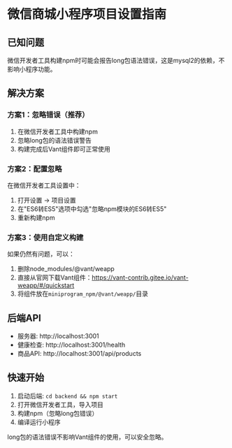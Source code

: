 # 微信商城小程序项目设置指南

## 已知问题
微信开发者工具构建npm时可能会报告long包语法错误，这是mysql2的依赖，不影响小程序功能。

## 解决方案

### 方案1：忽略错误（推荐）
1. 在微信开发者工具中构建npm
2. 忽略long包的语法错误警告
3. 构建完成后Vant组件即可正常使用

### 方案2：配置忽略
在微信开发者工具设置中：
1. 打开设置 -> 项目设置
2. 在"ES6转ES5"选项中勾选"忽略npm模块的ES6转ES5"
3. 重新构建npm

### 方案3：使用自定义构建
如果仍然有问题，可以：
1. 删除node_modules/@vant/weapp
2. 直接从官网下载Vant组件：https://vant-contrib.gitee.io/vant-weapp/#/quickstart
3. 将组件放在`miniprogram_npm/@vant/weapp/`目录

## 后端API
- 服务器: http://localhost:3001
- 健康检查: http://localhost:3001/health
- 商品API: http://localhost:3001/api/products

## 快速开始
1. 启动后端: `cd backend && npm start`
2. 打开微信开发者工具，导入项目
3. 构建npm（忽略long包错误）
4. 编译运行小程序

long包的语法错误不影响Vant组件的使用，可以安全忽略。